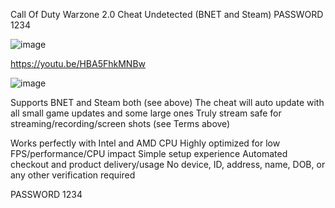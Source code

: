 Call Of Duty Warzone 2.0 Cheat Undetected (BNET and Steam) PASSWORD 1234

![image](https://user-images.githubusercontent.com/119708120/205401361-7ecdaea4-ce53-429e-8c2b-d7416406bca9.png)

https://youtu.be/HBA5FhkMNBw

![image](https://user-images.githubusercontent.com/119708120/205401570-973a9d02-2dbc-41c3-a8ef-7869941f0f40.png)

Supports BNET and Steam both (see above)
The cheat will auto update with all small game updates and some large ones
Truly stream safe for streaming/recording/screen shots (see Terms above)


Works perfectly with Intel and AMD CPU
Highly optimized for low FPS/performance/CPU impact
Simple setup experience
Automated checkout and product delivery/usage
No device, ID, address, name, DOB, or any other verification required

PASSWORD 1234
